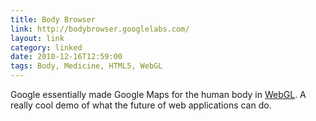 ```yaml
---
title: Body Browser
link: http://bodybrowser.googlelabs.com/
layout: link
category: linked
date: 2010-12-16T12:59:00
tags: Body, Medicine, HTML5, WebGL
---
```


Google essentially made Google Maps for the human body in  [WebGL](http://en.wikipedia.org/wiki/WebGL). A really cool demo of what the future of web applications can do.